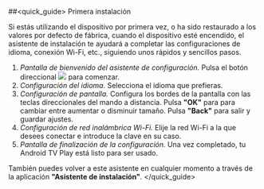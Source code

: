 ##<quick_guide> Primera instalación

Si estás utilizando el dispositivo por primera vez, o ha sido restaurado a los valores por defecto de fábrica, cuando el dispositivo esté encendido, el asistente de instalación te ayudará a completar las configuraciones de idioma, conexión Wi-Fi, etc., siguiendo unos rápidos y sencillos pasos. 

1. *Pantalla de bienvenido del asistente de configuración.* Pulsa el botón direccional ![](http://static.energysistem.com/images/manuals/42162/55003c248671d.jpg) para comenzar.
2. *Configuración del idioma.* Selecciona el idioma que prefieras.
3. *Configuración de pantalla.* Configura los bordes de la pantalla con las teclas direccionales del mando a distancia. Pulsa **"OK"** para para cambiar entre aumentar o disminuir tamaño. Pulsa **"Back"** para salir y guardar ajustes.
4. *Configuración de red inalámbrica Wi-Fi.* Elije la red Wi-Fi a la que desees conectar e introduce la clave en su caso.
5. *Pantalla de finalización de la configuración.* Una vez completado, tu Android TV Play está listo para ser usado.

También puedes volver a este asistente en cualquier momento a través de la aplicación **"Asistente de instalación"**.
</quick_guide>


